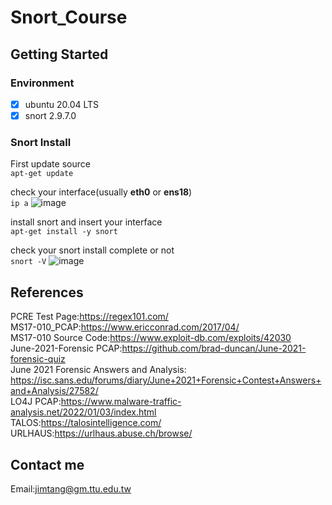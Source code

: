 # Snort_Course

## Getting Started

### Environment

- [x] ubuntu 20.04 LTS
- [x] snort 2.9.7.0

### Snort Install

First update source  
`apt-get update`

check your interface(usually **eth0** or **ens18**)  
`ip a`
![image](https://user-images.githubusercontent.com/67756786/211751776-e407a6a7-d733-45a1-a4bd-600a9f829aec.png)

install snort and insert your interface  
`apt-get install -y snort`

check your snort install complete or not  
`snort -V`
![image](https://user-images.githubusercontent.com/67756786/211752552-723e0f42-1b3d-4698-9dfb-6506df8e80c9.png)


## References 
PCRE Test Page:https://regex101.com/  
MS17-010_PCAP:https://www.ericconrad.com/2017/04/  
MS17-010 Source Code:https://www.exploit-db.com/exploits/42030  
June-2021-Forensic PCAP:https://github.com/brad-duncan/June-2021-forensic-quiz  
June 2021 Forensic Answers and Analysis:  https://isc.sans.edu/forums/diary/June+2021+Forensic+Contest+Answers+and+Analysis/27582/  
LO4J PCAP:https://www.malware-traffic-analysis.net/2022/01/03/index.html  
TALOS:https://talosintelligence.com/  
URLHAUS:https://urlhaus.abuse.ch/browse/  

## Contact me
Email:jimtang@gm.ttu.edu.tw
